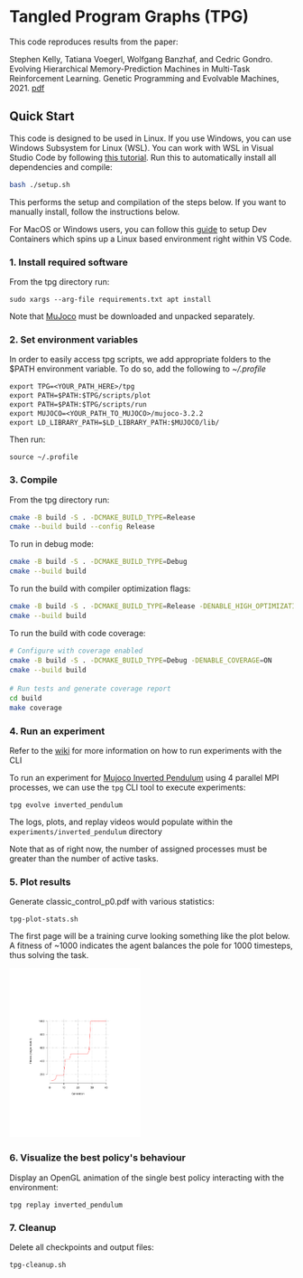# Tangled Program Graphs (TPG)
This code reproduces results from the paper: 

Stephen Kelly, Tatiana Voegerl, Wolfgang Banzhaf, and Cedric Gondro. Evolving Hierarchical Memory-Prediction Machines in Multi-Task Reinforcement Learning. Genetic Programming and Evolvable Machines, 2021. [pdf](https://rdcu.be/czd3s)

## Quick Start
This code is designed to be used in Linux. If you use Windows, you can use Windows Subsystem for Linux (WSL). You can work with WSL in Visual Studio Code by following [this tutorial](https://code.visualstudio.com/docs/remote/wsl-tutorial). Run this to automatically install all dependencies and compile:
```bash
bash ./setup.sh
```

This performs the setup and compilation of the steps below. If you want to manually install, follow the instructions below.

For MacOS or Windows users, you can follow this [guide](https://gitlab.cas.mcmaster.ca/kellys32/tpg/-/wikis/Dev-Container-Setup-Guide) to setup Dev Containers which spins up a Linux based environment right within VS Code.

### 1. Install required software
From the tpg directory run:
```
sudo xargs --arg-file requirements.txt apt install
```
Note that [MuJoco](https://mujoco.org/) must be downloaded and unpacked separately.

### 2. Set environment variables
In order to easily access tpg scripts, we add appropriate folders to the $PATH environment variable.
To do so, add the following to *~/.profile*
```
export TPG=<YOUR_PATH_HERE>/tpg
export PATH=$PATH:$TPG/scripts/plot
export PATH=$PATH:$TPG/scripts/run
export MUJOCO=<YOUR_PATH_TO_MUJOCO>/mujoco-3.2.2
export LD_LIBRARY_PATH=$LD_LIBRARY_PATH:$MUJOCO/lib/
```
Then run:
```
source ~/.profile
```

### 3. Compile
From the tpg directory run:
```bash
cmake -B build -S . -DCMAKE_BUILD_TYPE=Release
cmake --build build --config Release
```

To run in debug mode:
```bash
cmake -B build -S . -DCMAKE_BUILD_TYPE=Debug
cmake --build build
```

To run the build with compiler optimization flags:
```bash
cmake -B build -S . -DCMAKE_BUILD_TYPE=Release -DENABLE_HIGH_OPTIMIZATION=ON
cmake --build build
```

To run the build with code coverage:
```bash
# Configure with coverage enabled
cmake -B build -S . -DCMAKE_BUILD_TYPE=Debug -DENABLE_COVERAGE=ON
cmake --build build

# Run tests and generate coverage report
cd build
make coverage
```

### 4. Run an experiment

Refer to the [wiki](https://gitlab.cas.mcmaster.ca/kellys32/tpg/-/wikis/Running-Experiments-with-the-TPG-CLI) for more information on how to run experiments with the CLI

To run an experiment for [Mujoco Inverted Pendulum](https://gymnasium.farama.org/environments/mujoco/inverted_pendulum/) using 4 parallel MPI processes, we can use the `tpg` CLI tool to execute experiments:
```
tpg evolve inverted_pendulum
```

The logs, plots, and replay videos would populate within the `experiments/inverted_pendulum` directory

Note that as of right now, the number of assigned processes must be greater than the number of active tasks.

### 5. Plot results
Generate classic_control_p0.pdf with various statistics:
```
tpg-plot-stats.sh
```
The first page will be a training curve looking something like the plot below. A fitness of ~1000 indicates the agent balances the pole for 1000 timesteps, thus solving the task.

<img src="./images/MuJoco_Inverted_Pendulum_Fitness.png" height="300" />

### 6. Visualize the best policy's behaviour
Display an OpenGL animation of the single best policy interacting with the environment:
```
tpg replay inverted_pendulum
```
 
### 7. Cleanup
Delete all checkpoints and output files:
```
tpg-cleanup.sh
```
